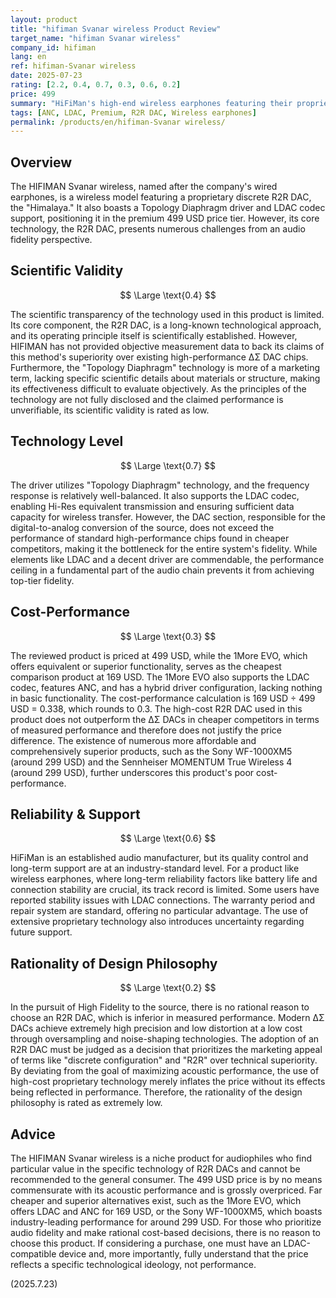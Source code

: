 ```yaml
---
layout: product
title: "hifiman Svanar wireless Product Review"
target_name: "hifiman Svanar wireless"
company_id: hifiman
lang: en
ref: hifiman-Svanar wireless
date: 2025-07-23
rating: [2.2, 0.4, 0.7, 0.3, 0.6, 0.2]
price: 499
summary: "HiFiMan's high-end wireless earphones featuring their proprietary R2R DAC. However, its technological superiority is unclear, and the 499 USD price is grossly inflated for its performance."
tags: [ANC, LDAC, Premium, R2R DAC, Wireless earphones]
permalink: /products/en/hifiman-Svanar wireless/
---
```

## Overview

The HIFIMAN Svanar wireless, named after the company's wired earphones, is a wireless model featuring a proprietary discrete R2R DAC, the "Himalaya." It also boasts a Topology Diaphragm driver and LDAC codec support, positioning it in the premium 499 USD price tier. However, its core technology, the R2R DAC, presents numerous challenges from an audio fidelity perspective.

## Scientific Validity

$$ \Large \text{0.4} $$

The scientific transparency of the technology used in this product is limited. Its core component, the R2R DAC, is a long-known technological approach, and its operating principle itself is scientifically established. However, HIFIMAN has not provided objective measurement data to back its claims of this method's superiority over existing high-performance ΔΣ DAC chips. Furthermore, the "Topology Diaphragm" technology is more of a marketing term, lacking specific scientific details about materials or structure, making its effectiveness difficult to evaluate objectively. As the principles of the technology are not fully disclosed and the claimed performance is unverifiable, its scientific validity is rated as low.

## Technology Level

$$ \Large \text{0.7} $$

The driver utilizes "Topology Diaphragm" technology, and the frequency response is relatively well-balanced. It also supports the LDAC codec, enabling Hi-Res equivalent transmission and ensuring sufficient data capacity for wireless transfer. However, the DAC section, responsible for the digital-to-analog conversion of the source, does not exceed the performance of standard high-performance chips found in cheaper competitors, making it the bottleneck for the entire system's fidelity. While elements like LDAC and a decent driver are commendable, the performance ceiling in a fundamental part of the audio chain prevents it from achieving top-tier fidelity.

## Cost-Performance

$$ \Large \text{0.3} $$

The reviewed product is priced at 499 USD, while the 1More EVO, which offers equivalent or superior functionality, serves as the cheapest comparison product at 169 USD. The 1More EVO also supports the LDAC codec, features ANC, and has a hybrid driver configuration, lacking nothing in basic functionality. The cost-performance calculation is 169 USD ÷ 499 USD = 0.338, which rounds to 0.3. The high-cost R2R DAC used in this product does not outperform the ΔΣ DACs in cheaper competitors in terms of measured performance and therefore does not justify the price difference. The existence of numerous more affordable and comprehensively superior products, such as the Sony WF-1000XM5 (around 299 USD) and the Sennheiser MOMENTUM True Wireless 4 (around 299 USD), further underscores this product's poor cost-performance.

## Reliability & Support

$$ \Large \text{0.6} $$

HiFiMan is an established audio manufacturer, but its quality control and long-term support are at an industry-standard level. For a product like wireless earphones, where long-term reliability factors like battery life and connection stability are crucial, its track record is limited. Some users have reported stability issues with LDAC connections. The warranty period and repair system are standard, offering no particular advantage. The use of extensive proprietary technology also introduces uncertainty regarding future support.

## Rationality of Design Philosophy

$$ \Large \text{0.2} $$

In the pursuit of High Fidelity to the source, there is no rational reason to choose an R2R DAC, which is inferior in measured performance. Modern ΔΣ DACs achieve extremely high precision and low distortion at a low cost through oversampling and noise-shaping technologies. The adoption of an R2R DAC must be judged as a decision that prioritizes the marketing appeal of terms like "discrete configuration" and "R2R" over technical superiority. By deviating from the goal of maximizing acoustic performance, the use of high-cost proprietary technology merely inflates the price without its effects being reflected in performance. Therefore, the rationality of the design philosophy is rated as extremely low.

## Advice

The HIFIMAN Svanar wireless is a niche product for audiophiles who find particular value in the specific technology of R2R DACs and cannot be recommended to the general consumer. The 499 USD price is by no means commensurate with its acoustic performance and is grossly overpriced. Far cheaper and superior alternatives exist, such as the 1More EVO, which offers LDAC and ANC for 169 USD, or the Sony WF-1000XM5, which boasts industry-leading performance for around 299 USD. For those who prioritize audio fidelity and make rational cost-based decisions, there is no reason to choose this product. If considering a purchase, one must have an LDAC-compatible device and, more importantly, fully understand that the price reflects a specific technological ideology, not performance.

(2025.7.23)
